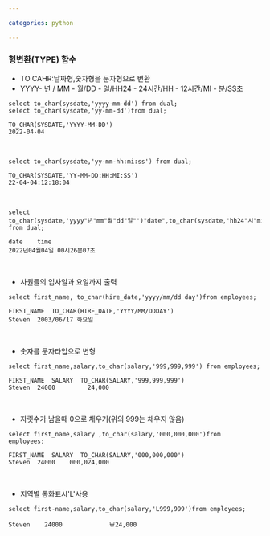 ```yaml
---

categories: python

---
```





### 형변환(TYPE) 함수
- TO CAHR:날짜형,숫자형을 문자형으로 변환
- YYYY- 년 / MM - 월/DD - 일/HH24 - 24시간/HH - 12시간/MI - 분/SS초
```
select to_char(sysdate,'yyyy-mm-dd') from dual;
select to_char(sysdate,'yy-mm-dd')from dual;
```
```
TO_CHAR(SYSDATE,'YYYY-MM-DD')
2022-04-04
```
&nbsp;

```
select to_char(sysdate,'yy-mm-hh:mi:ss') from dual;
```
```
TO_CHAR(SYSDATE,'YY-MM-DD:HH:MI:SS')
22-04-04:12:18:04
```
&nbsp;
```
select to_char(sysdate,'yyyy"년"mm"월"dd"일"')"date",to_char(sysdate,'hh24"시"mi"분"ss"초"')"time" from dual;
```
```
date	time
2022년04월04일	00시26분07초
```
&nbsp;
- 사원들의 입사일과 요일까지 출력
```
select first_name, to_char(hire_date,'yyyy/mm/dd day')from employees;
```
```
FIRST_NAME	TO_CHAR(HIRE_DATE,'YYYY/MM/DDDAY')
Steven	2003/06/17 화요일
```
&nbsp;
- 숫자를 문자타입으로 변형
```
select first_name,salary,to_char(salary,'999,999,999') from employees;
```
```
FIRST_NAME	SALARY	TO_CHAR(SALARY,'999,999,999')
Steven	24000	      24,000
```
&nbsp;
- 자릿수가 남을때 0으로 채우기(위의 999는 채우지 않음)
```
select first_name,salary ,to_char(salary,'000,000,000')from
employees;

```
```
FIRST_NAME	SALARY	TO_CHAR(SALARY,'000,000,000')
Steven	24000	 000,024,000
```
&nbsp;
  - 지역별 통화표시'L'사용
  ```
  select first-name,salary,to_char(salary,'L999,999')from employees;
  ```
  ```
  Steven	24000	          ￦24,000
  ```